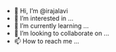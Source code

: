 - 👋 Hi, I’m @irajalavi
- 👀 I’m interested in ...
- 🌱 I’m currently learning ...
- 💞️ I’m looking to collaborate on ...
- 📫 How to reach me ...

<!---
irajalavi/irajalavi is a ✨ special ✨ repository because its `README.md` (this file) appears on your GitHub profile.
You can click the Preview link to take a look at your changes.
--->
